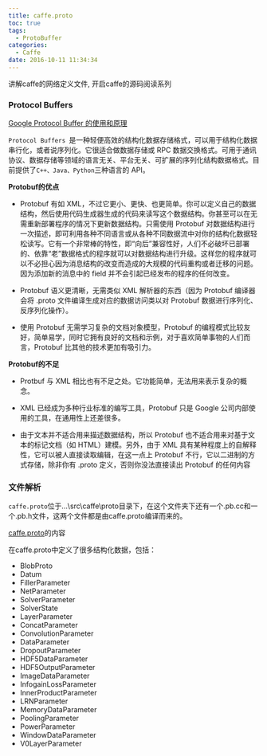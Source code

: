 ```yaml
---
title: caffe.proto
toc: true
tags:
  - ProtoBuffer
categories:
  - Caffe
date: 2016-10-11 11:34:34
---
```

讲解caffe的网络定义文件, 开启caffe的源码阅读系列

<!--more-->

### **Protocol Buffers**

[Google Protocol Buffer 的使用和原理](http://www.ibm.com/developerworks/cn/linux/l-cn-gpb/)

`Protocol Buffers `是一种轻便高效的结构化数据存储格式，可以用于结构化数据串行化，或者说序列化。它很适合做数据存储或 RPC 数据交换格式。可用于通讯协议、数据存储等领域的语言无关、平台无关、可扩展的序列化结构数据格式。目前提供了` C++、Java、Python `三种语言的 API。

**Protobuf的优点**

- Protobuf 有如 XML，不过它更小、更快、也更简单。你可以定义自己的数据结构，然后使用代码生成器生成的代码来读写这个数据结构。你甚至可以在无需重新部署程序的情况下更新数据结构。只需使用 Protobuf 对数据结构进行一次描述，即可利用各种不同语言或从各种不同数据流中对你的结构化数据轻松读写。它有一个非常棒的特性，即“向后”兼容性好，人们不必破坏已部署的、依靠“老”数据格式的程序就可以对数据结构进行升级。这样您的程序就可以不必担心因为消息结构的改变而造成的大规模的代码重构或者迁移的问题。因为添加新的消息中的 field 并不会引起已经发布的程序的任何改变。

- Protobuf 语义更清晰，无需类似 XML 解析器的东西（因为 Protobuf 编译器会将 .proto 文件编译生成对应的数据访问类以对 Protobuf 数据进行序列化、反序列化操作）。

- 使用 Protobuf 无需学习复杂的文档对象模型，Protobuf 的编程模式比较友好，简单易学，同时它拥有良好的文档和示例，对于喜欢简单事物的人们而言，Protobuf 比其他的技术更加有吸引力。

**Protobuf的不足**

- Protbuf 与 XML 相比也有不足之处。它功能简单，无法用来表示复杂的概念。

- XML 已经成为多种行业标准的编写工具，Protobuf 只是 Google 公司内部使用的工具，在通用性上还差很多。

- 由于文本并不适合用来描述数据结构，所以 Protobuf 也不适合用来对基于文本的标记文档（如 HTML）建模。另外，由于 XML 具有某种程度上的自解释性，它可以被人直接读取编辑，在这一点上 Protobuf 不行，它以二进制的方式存储，除非你有 .proto 定义，否则你没法直接读出 Protobuf 的任何内容

### **文件解析**

`caffe.proto`位于…\src\caffe\proto目录下，在这个文件夹下还有一个.pb.cc和一个.pb.h文件，这两个文件都是由caffe.proto编译而来的。 

[caffe.proto](https://github.com/BVLC/caffe/blob/master/src/caffe/proto/caffe.proto)的内容
           
在caffe.proto中定义了很多结构化数据，包括：

- BlobProto
- Datum
- FillerParameter
- NetParameter
- SolverParameter
- SolverState
- LayerParameter
- ConcatParameter
- ConvolutionParameter
- DataParameter
- DropoutParameter
- HDF5DataParameter
- HDF5OutputParameter
- ImageDataParameter
- InfogainLossParameter
- InnerProductParameter
- LRNParameter
- MemoryDataParameter
- PoolingParameter
- PowerParameter
- WindowDataParameter
- V0LayerParameter



